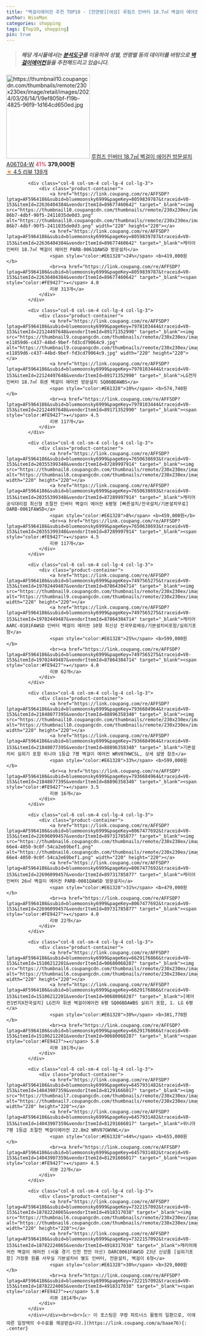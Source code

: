 ```yaml
---
title: "벽걸이에어컨 추천 TOP10 - [전연령][여성] 루컴즈 인버터 18.7㎡ 벽걸이 에어컨 방문설치 A06T04-W"
author: WiseMan
categories: shopping
tags: [Top10, shopping]
pin: true
---
```


> ##### 해당 게시물에서는 [**분석도구**](https://itemscout.io/)를 이용하여 **성별**, **연령별** 등의 데이터를 바탕으로 [**벽걸이에어컨**](https://link.coupang.com/a/baae76)들을 추천해드리고 있습니다.
<div class="container"><div class="row">
            <div class="col-6 col-sm-4 col-lg-4 col-lg-3">
                <div class="product-container">
                    <a href="https://link.coupang.com/re/AFFSDP?lptag=AF5964186&subid=bluemoonsky6999&pageKey=7986932922&traceid=V0-153&itemId=22187716631&vendorItemId=89233967179" target="_blank"><img src="https://thumbnail10.coupangcdn.com/thumbnails/remote/230x230ex/image/retail/images/2024/03/26/14/1/9ef805bf-f19b-4825-96f9-1d164cd650ed.jpg" alt="https://thumbnail10.coupangcdn.com/thumbnails/remote/230x230ex/image/retail/images/2024/03/26/14/1/9ef805bf-f19b-4825-96f9-1d164cd650ed.jpg" width="220" height="220"></a>
                    <a href="https://link.coupang.com/re/AFFSDP?lptag=AF5964186&subid=bluemoonsky6999&pageKey=7986932922&traceid=V0-153&itemId=22187716631&vendorItemId=89233967179" target="_blank">루컴즈 인버터 18.7㎡ 벽걸이 에어컨 방문설치 A06T04-W</a>
                    <span style="color:#E61328">41%</span> <b>379,000원</b>
                    <br><a href="https://link.coupang.com/re/AFFSDP?lptag=AF5964186&subid=bluemoonsky6999&pageKey=7986932922&traceid=V0-153&itemId=22187716631&vendorItemId=89233967179" target="_blank"><span style="color:#FE9427">★</span> 4.5
                    리뷰 139개</a>
                </div>
            </div>
            
            <div class="col-6 col-sm-4 col-lg-4 col-lg-3">
                <div class="product-container">
                    <a href="https://link.coupang.com/re/AFFSDP?lptag=AF5964186&subid=bluemoonsky6999&pageKey=8059839787&traceid=V0-153&itemId=22636404384&vendorItemId=89677460642" target="_blank"><img src="https://thumbnail10.coupangcdn.com/thumbnails/remote/230x230ex/image/retail/images/2024/04/26/16/0/9cc21d19-86b7-4dbf-90f5-2411035de0d3.png" alt="https://thumbnail10.coupangcdn.com/thumbnails/remote/230x230ex/image/retail/images/2024/04/26/16/0/9cc21d19-86b7-4dbf-90f5-2411035de0d3.png" width="220" height="220"></a>
                    <a href="https://link.coupang.com/re/AFFSDP?lptag=AF5964186&subid=bluemoonsky6999&pageKey=8059839787&traceid=V0-153&itemId=22636404384&vendorItemId=89677460642" target="_blank">캐리어 인버터 18.7㎡ 벽걸이 에어컨 PARB-0061QAWSD 방문설치</a>
                    <span style="color:#E61328">24%</span> <b>419,000원</b>
                    <br><a href="https://link.coupang.com/re/AFFSDP?lptag=AF5964186&subid=bluemoonsky6999&pageKey=8059839787&traceid=V0-153&itemId=22636404384&vendorItemId=89677460642" target="_blank"><span style="color:#FE9427">★</span> 4.0
                    리뷰 313개</a>
                </div>
            </div>
            
            <div class="col-6 col-sm-4 col-lg-4 col-lg-3">
                <div class="product-container">
                    <a href="https://link.coupang.com/re/AFFSDP?lptag=AF5964186&subid=bluemoonsky6999&pageKey=7978103444&traceid=V0-153&itemId=22124497648&vendorItemId=89171352990" target="_blank"><img src="https://thumbnail9.coupangcdn.com/thumbnails/remote/230x230ex/image/retail/images/1746833735297116-e11859d6-c437-44bd-9bef-fd3cd79064c9.jpg" alt="https://thumbnail9.coupangcdn.com/thumbnails/remote/230x230ex/image/retail/images/1746833735297116-e11859d6-c437-44bd-9bef-fd3cd79064c9.jpg" width="220" height="220"></a>
                    <a href="https://link.coupang.com/re/AFFSDP?lptag=AF5964186&subid=bluemoonsky6999&pageKey=7978103444&traceid=V0-153&itemId=22124497648&vendorItemId=89171352990" target="_blank">LG전자 인버터 18.7㎡ 휘센 벽걸이 에어컨 방문설치 SQ06BDAWBS</a>
                    <span style="color:#E61328">10%</span> <b>574,740원</b>
                    <br><a href="https://link.coupang.com/re/AFFSDP?lptag=AF5964186&subid=bluemoonsky6999&pageKey=7978103444&traceid=V0-153&itemId=22124497648&vendorItemId=89171352990" target="_blank"><span style="color:#FE9427">★</span> 4.5
                    리뷰 117개</a>
                </div>
            </div>
            
            <div class="col-6 col-sm-4 col-lg-4 col-lg-3">
                <div class="product-container">
                    <a href="https://link.coupang.com/re/AFFSDP?lptag=AF5964186&subid=bluemoonsky6999&pageKey=7650638693&traceid=V0-153&itemId=20355399348&vendorItemId=87289997914" target="_blank"><img src="https://thumbnail8.coupangcdn.com/thumbnails/remote/230x230ex/image/vendor_inventory/5e47/ba78276d37b23ea6d83b1afbfac22c2cdb2e7e7ffe64633edd5f632b2035.jpg" alt="https://thumbnail8.coupangcdn.com/thumbnails/remote/230x230ex/image/vendor_inventory/5e47/ba78276d37b23ea6d83b1afbfac22c2cdb2e7e7ffe64633edd5f632b2035.jpg" width="220" height="220"></a>
                    <a href="https://link.coupang.com/re/AFFSDP?lptag=AF5964186&subid=bluemoonsky6999&pageKey=7650638693&traceid=V0-153&itemId=20355399348&vendorItemId=87289997914" target="_blank">캐리어공식대리점 최신형 초절전 인버터 벽걸이 에어컨 6평형 [빠른설치/전국설치/기본설치무료] OARB-0061FAWSD</a>
                    <span style="color:#E61328">8%</span> <b>459,000원</b>
                    <br><a href="https://link.coupang.com/re/AFFSDP?lptag=AF5964186&subid=bluemoonsky6999&pageKey=7650638693&traceid=V0-153&itemId=20355399348&vendorItemId=87289997914" target="_blank"><span style="color:#FE9427">★</span> 4.5
                    리뷰 117개</a>
                </div>
            </div>
            
            <div class="col-6 col-sm-4 col-lg-4 col-lg-3">
                <div class="product-container">
                    <a href="https://link.coupang.com/re/AFFSDP?lptag=AF5964186&subid=bluemoonsky6999&pageKey=7497565275&traceid=V0-153&itemId=19702449487&vendorItemId=87864304714" target="_blank"><img src="https://thumbnail9.coupangcdn.com/thumbnails/remote/230x230ex/image/vendor_inventory/2b7d/852c580bb8c6a93df7502856380aa3c51331155a6051f968b2450ea76059.jpg" alt="https://thumbnail9.coupangcdn.com/thumbnails/remote/230x230ex/image/vendor_inventory/2b7d/852c580bb8c6a93df7502856380aa3c51331155a6051f968b2450ea76059.jpg" width="220" height="220"></a>
                    <a href="https://link.coupang.com/re/AFFSDP?lptag=AF5964186&subid=bluemoonsky6999&pageKey=7497565275&traceid=V0-153&itemId=19702449487&vendorItemId=87864304714" target="_blank">캐리어 AARC-0101FAWSD 인버터 벽걸이 에어컨 10형 최신상 전국무료배송/기본설치비포함/실외기포함</a>
                    <span style="color:#E61328">25%</span> <b>599,000원</b>
                    <br><a href="https://link.coupang.com/re/AFFSDP?lptag=AF5964186&subid=bluemoonsky6999&pageKey=7497565275&traceid=V0-153&itemId=19702449487&vendorItemId=87864304714" target="_blank"><span style="color:#FE9427">★</span> 4.0
                    리뷰 62개</a>
                </div>
            </div>
            
            <div class="col-6 col-sm-4 col-lg-4 col-lg-3">
                <div class="product-container">
                    <a href="https://link.coupang.com/re/AFFSDP?lptag=AF5964186&subid=bluemoonsky6999&pageKey=7936684964&traceid=V0-153&itemId=21848077395&vendorItemId=88896358340" target="_blank"><img src="https://thumbnail10.coupangcdn.com/thumbnails/remote/230x230ex/image/vendor_inventory/e3aa/5c5b2540cb5847d1bb2faa7fc242e52527fcefa05c1d1c18bdfe904aacab.jpg" alt="https://thumbnail10.coupangcdn.com/thumbnails/remote/230x230ex/image/vendor_inventory/e3aa/5c5b2540cb5847d1bb2faa7fc242e52527fcefa05c1d1c18bdfe904aacab.jpg" width="220" height="220"></a>
                    <a href="https://link.coupang.com/re/AFFSDP?lptag=AF5964186&subid=bluemoonsky6999&pageKey=7936684964&traceid=V0-153&itemId=21848077395&vendorItemId=88896358340" target="_blank">기본설치비 실외기 포함 위니아 1등급 7평 벽걸이 에어컨 WRV07HWCSL, 상세 설명 참조</a>
                    <span style="color:#E61328">33%</span> <b>599,000원</b>
                    <br><a href="https://link.coupang.com/re/AFFSDP?lptag=AF5964186&subid=bluemoonsky6999&pageKey=7936684964&traceid=V0-153&itemId=21848077395&vendorItemId=88896358340" target="_blank"><span style="color:#FE9427">★</span> 3.5
                    리뷰 16개</a>
                </div>
            </div>
            
            <div class="col-6 col-sm-4 col-lg-4 col-lg-3">
                <div class="product-container">
                    <a href="https://link.coupang.com/re/AFFSDP?lptag=AF5964186&subid=bluemoonsky6999&pageKey=8067477692&traceid=V0-153&itemId=22696099457&vendorItemId=89731785877" target="_blank"><img src="https://thumbnail6.coupangcdn.com/thumbnails/remote/230x230ex/image/retail/images/2024/04/30/9/3/dfa937a5-66e4-4050-9c0f-54ca2e69bef1.png" alt="https://thumbnail6.coupangcdn.com/thumbnails/remote/230x230ex/image/retail/images/2024/04/30/9/3/dfa937a5-66e4-4050-9c0f-54ca2e69bef1.png" width="220" height="220"></a>
                    <a href="https://link.coupang.com/re/AFFSDP?lptag=AF5964186&subid=bluemoonsky6999&pageKey=8067477692&traceid=V0-153&itemId=22696099457&vendorItemId=89731785877" target="_blank">캐리어 인버터 26㎡ 벽걸이 에어컨 PARB-0081QAWSD 방문설치</a>
                    <span style="color:#E61328">31%</span> <b>479,000원</b>
                    <br><a href="https://link.coupang.com/re/AFFSDP?lptag=AF5964186&subid=bluemoonsky6999&pageKey=8067477692&traceid=V0-153&itemId=22696099457&vendorItemId=89731785877" target="_blank"><span style="color:#FE9427">★</span> 4.0
                    리뷰 22개</a>
                </div>
            </div>
            
            <div class="col-6 col-sm-4 col-lg-4 col-lg-3">
                <div class="product-container">
                    <a href="https://link.coupang.com/re/AFFSDP?lptag=AF5964186&subid=bluemoonsky6999&pageKey=6629176866&traceid=V0-153&itemId=15106212201&vendorItemId=90680068287" target="_blank"><img src="https://thumbnail6.coupangcdn.com/thumbnails/remote/230x230ex/image/vendor_inventory/e4f5/515cc3152b7f3ac9316246c2648e6d3c837607761b10f08e837b3468609f.JPG" alt="https://thumbnail6.coupangcdn.com/thumbnails/remote/230x230ex/image/vendor_inventory/e4f5/515cc3152b7f3ac9316246c2648e6d3c837607761b10f08e837b3468609f.JPG" width="220" height="220"></a>
                    <a href="https://link.coupang.com/re/AFFSDP?lptag=AF5964186&subid=bluemoonsky6999&pageKey=6629176866&traceid=V0-153&itemId=15106212201&vendorItemId=90680068287" target="_blank">[에어컨1번지X전국설치] LG전자 휘센 벽걸이에어컨 6평 SQ06BDAWBS 실외기 포함, 1. LG 6평</a>
                    <span style="color:#E61328">30%</span> <b>381,770원</b>
                    <br><a href="https://link.coupang.com/re/AFFSDP?lptag=AF5964186&subid=bluemoonsky6999&pageKey=6629176866&traceid=V0-153&itemId=15106212201&vendorItemId=90680068287" target="_blank"><span style="color:#FE9427">★</span> 5.0
                    리뷰 101개</a>
                </div>
            </div>
            
            <div class="col-6 col-sm-4 col-lg-4 col-lg-3">
                <div class="product-container">
                    <a href="https://link.coupang.com/re/AFFSDP?lptag=AF5964186&subid=bluemoonsky6999&pageKey=6457931482&traceid=V0-153&itemId=14043907359&vendorItemId=81291666017" target="_blank"><img src="https://thumbnail7.coupangcdn.com/thumbnails/remote/230x230ex/image/vendor_inventory/0d3a/23864192c5524c4e7b462ec0404afdbceea6c54d952f6440dc2f31ca31ac.jpg" alt="https://thumbnail7.coupangcdn.com/thumbnails/remote/230x230ex/image/vendor_inventory/0d3a/23864192c5524c4e7b462ec0404afdbceea6c54d952f6440dc2f31ca31ac.jpg" width="220" height="220"></a>
                    <a href="https://link.coupang.com/re/AFFSDP?lptag=AF5964186&subid=bluemoonsky6999&pageKey=6457931482&traceid=V0-153&itemId=14043907359&vendorItemId=81291666017" target="_blank">위니아 7평 1등급 초절전 벽걸이에어컨 22.8m2 WRV07GWVWL</a>
                    <span style="color:#E61328">44%</span> <b>655,000원</b>
                    <br><a href="https://link.coupang.com/re/AFFSDP?lptag=AF5964186&subid=bluemoonsky6999&pageKey=6457931482&traceid=V0-153&itemId=14043907359&vendorItemId=81291666017" target="_blank"><span style="color:#FE9427">★</span> 4.5
                    리뷰 22개</a>
                </div>
            </div>
            
            <div class="col-6 col-sm-4 col-lg-4 col-lg-3">
                <div class="product-container">
                    <a href="https://link.coupang.com/re/AFFSDP?lptag=AF5964186&subid=bluemoonsky6999&pageKey=7322157092&traceid=V0-153&itemId=18782224065&vendorItemId=4918317038" target="_blank"><img src="https://thumbnail6.coupangcdn.com/thumbnails/remote/230x230ex/image/vendor_inventory/c21f/55606b857f734171a3190f9daddf9df141d7eb2e02c80425fadba5a4f7dd.jpg" alt="https://thumbnail6.coupangcdn.com/thumbnails/remote/230x230ex/image/vendor_inventory/c21f/55606b857f734171a3190f9daddf9df141d7eb2e02c80425fadba5a4f7dd.jpg" width="220" height="220"></a>
                    <a href="https://link.coupang.com/re/AFFSDP?lptag=AF5964186&subid=bluemoonsky6999&pageKey=7322157092&traceid=V0-153&itemId=18782224065&vendorItemId=4918317038" target="_blank">캐리어에어컨 벽걸이 에어컨 (서울 경기 인천 천안 아산) DARC0061FAWSD 23년 신상품 [실외기포함] 가정용 원룸 사무실 기본설치비 별도 인버터, 전문설치, 벽걸이 6형</a>
                    <span style="color:#E61328">30%</span> <b>329,000원</b>
                    <br><a href="https://link.coupang.com/re/AFFSDP?lptag=AF5964186&subid=bluemoonsky6999&pageKey=7322157092&traceid=V0-153&itemId=18782224065&vendorItemId=4918317038" target="_blank"><span style="color:#FE9427">★</span> 5.0
                    리뷰 1814개</a>
                </div>
            </div>
            </div></div><br><br>[👉 이 포스팅은 쿠팡 파트너스 활동의 일환으로, 이에 따른 일정액의 수수료를 제공받습니다.](https://link.coupang.com/a/baae76){: .center}